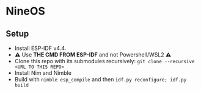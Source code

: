 # NineOS

## Setup

- Install ESP-IDF v4.4.
- ⚠️ Use **THE CMD FROM ESP-IDF** and not Powershell/WSL2 ⚠️
- Clone this repo with its submodules recursively: `git clone --recursive <URL TO THIS REPO>`
- Install Nim and Nimble
- Build with `nimble esp_compile` and then `idf.py reconfigure; idf.py build`